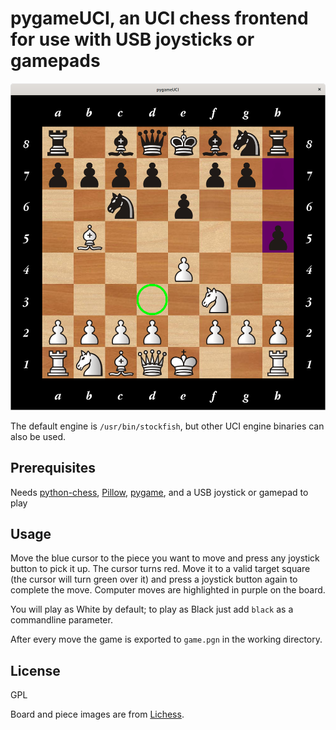 # pygameUCI, an UCI chess frontend for use with USB joysticks or gamepads

![screenshot](https://github.com/mdoege/pygameUCI/raw/master/pygameuci.png "pygameUCI screenshot")

The default engine is ``/usr/bin/stockfish``, but other UCI engine binaries can also be used.

## Prerequisites

Needs [python-chess](https://github.com/niklasf/python-chess), [Pillow](https://github.com/python-pillow/Pillow), [pygame](https://www.pygame.org/), and a USB joystick or gamepad to play

## Usage

Move the blue cursor to the piece you want to move and press any joystick button to pick it up. The cursor turns red. Move it to a valid target square (the cursor will turn green over it) and press a joystick button again to complete the move. Computer moves are highlighted in purple on the board.

You will play as White by default; to play as Black just add ``black`` as a commandline parameter.

After every move the game is exported to ``game.pgn`` in the working directory.

## License

GPL

Board and piece images are from [Lichess](https://github.com/ornicar/lila).

